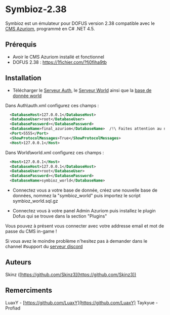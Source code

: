
# Symbioz-2.38
Symbioz est un émulateur pour DOFUS version 2.38 compatible avec le [CMS Azuriom](https://azuriom.com/), programmé en C# .NET 4.5.

## Prérequis

- Avoir le CMS Azuriom installé et fonctionnel
- DOFUS 2.38 : https://1fichier.com/?fj0fiha9tb

## Installation

- Télécharger le [Serveur Auth](https://github.com/Javdu10/Symbioz-2.38/releases/latest/download/Auth.zip), le [Serveur World](https://github.com/Javdu10/Symbioz-2.38/releases/latest/download/World.zip) ainsi que la [base de donnée world](https://github.com/Javdu10/Symbioz-2.38/releases/latest/download/symbioz_world.sql.gz)

Dans Auth\auth.xml configurez ces champs :
```xml
  <DatabaseHost>127.0.0.1</DatabaseHost>
  <DatabaseUser>root</DatabaseUser>
  <DatabasePassword></DatabasePassword>
  <DatabaseName>final_azuriom</DatabaseName>  /!\ Faites attention au nom de votre BDD Azuriom
  <Port>5555</Port>
  <ShowProtocolMessages>True</ShowProtocolMessages>
  <Host>127.0.0.1</Host>
```

Dans World\world.xml configurez ces champs :
```xml
  <Host>127.0.0.1</Host>
  <DatabaseHost>127.0.0.1</DatabaseHost>
  <DatabaseUser>root</DatabaseUser>
  <DatabasePassword></DatabasePassword>
  <DatabaseName>symbioz_world</DatabaseName>
```
- Connectez vous a votre base de donnée, créez une nouvelle base de données, nommez la "symbioz_world" puis importez le script symbioz_world.sql.gz

- Connectez vous à votre panel Admin Azuriom puis installez le plugin Dofus qui se trouve dans la section "Plugins"

Vous pouvez à présent vous connecter avec votre addresse email et mot de passe du CMS in-game !

Si vous avez le moindre problème n'hesitez pas à demander dans le channel #support du [serveur discord](https://azuriom.com/discord)


## Auteurs

Skinz ([https://github.com/Skinz3](https://github.com/Skinz3))

## Remerciments

LuaxY - [https://github.com/LuaxY](https://github.com/LuaxY)
Taykyue - Profiad
